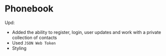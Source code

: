 # Phonebook

Upd:

- Added the ability to register, login, user updates and work with a private
  collection of contacts
- Used `JSON Web Token`
- Styling

